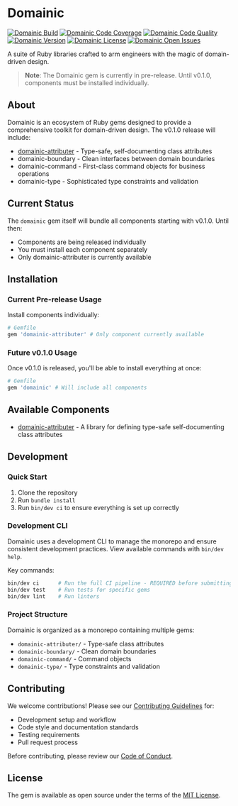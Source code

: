 # Domainic

[![Domainic Build](https://img.shields.io/github/actions/workflow/status/domainic/domainic/build.yml?branch=main&style=for-the-badge&logo=githubactions&logoColor=white&logoSize=auto)](https://github.com/domainic/domainic/actions/workflows/build.yml)
[![Domainic Code Coverage](https://img.shields.io/codacy/coverage/17177dca4a76428c9422ceb8fb970271/main?style=for-the-badge&logo=codacy&logoSize=auto)](https://app.codacy.com/gh/domainic/domainic/coverage)
[![Domainic Code Quality](https://img.shields.io/codacy/grade/17177dca4a76428c9422ceb8fb970271/main?style=for-the-badge&logo=codacy&logoSize=auto)](https://app.codacy.com/gh/domainic/domainic/dashboard)
[![Domainic Version](https://img.shields.io/badge/not%20released-orange?label=gem%20version&logo=rubygems&logoSize=auto&style=for-the-badge)](https://rubygems.org/gems/domainic)
[![Domainic License](https://img.shields.io/github/license/domainic/domainic?logo=opensourceinitiative&logoColor=white&logoSize=auto&style=for-the-badge)](./LICENSE)
[![Domainic Open Issues](https://img.shields.io/github/issues-search/domainic/domainic?label=open%20issues&logo=github&logoSize=auto&query=is%3Aopen&color=red&style=for-the-badge)](https://github.com/domainic/domainic/issues?q=state%3Aopen)

A suite of Ruby libraries crafted to arm engineers with the magic of domain-driven design.

> **Note**: The Domainic gem is currently in pre-release. Until v0.1.0, components must be installed individually.

## About

Domainic is an ecosystem of Ruby gems designed to provide a comprehensive toolkit for domain-driven design. The v0.1.0
release will include:

* [domainic-attributer](https://github.com/domainic/domainic/tree/main/domainic-attributer) - Type-safe,
  self-documenting class attributes
* domainic-boundary - Clean interfaces between domain boundaries
* domainic-command - First-class command objects for business operations
* domainic-type - Sophisticated type constraints and validation

## Current Status

The `domainic` gem itself will bundle all components starting with v0.1.0. Until then:

* Components are being released individually
* You must install each component separately
* Only domainic-attributer is currently available

## Installation

### Current Pre-release Usage

Install components individually:

```ruby
# Gemfile
gem 'domainic-attributer' # Only component currently available
```

### Future v0.1.0 Usage

Once v0.1.0 is released, you'll be able to install everything at once:

```ruby
# Gemfile
gem 'domainic' # Will include all components
```

## Available Components

* [domainic-attributer](./domainic-attributer/README.md) - A library for defining type-safe self-documenting class
  attributes

## Development

### Quick Start

1. Clone the repository
2. Run `bundle install`
3. Run `bin/dev ci` to ensure everything is set up correctly

### Development CLI

Domainic uses a development CLI to manage the monorepo and ensure consistent development practices. View available
commands with `bin/dev help`.

Key commands:

```bash
bin/dev ci      # Run the full CI pipeline - REQUIRED before submitting PRs
bin/dev test    # Run tests for specific gems
bin/dev lint    # Run linters
```

### Project Structure

Domainic is organized as a monorepo containing multiple gems:

* `domainic-attributer/` - Type-safe class attributes
* `domainic-boundary/` - Clean domain boundaries
* `domainic-command/` - Command objects
* `domainic-type/` - Type constraints and validation

## Contributing

We welcome contributions! Please see our [Contributing Guidelines](./docs/CONTRIBUTING.md) for:

* Development setup and workflow
* Code style and documentation standards
* Testing requirements
* Pull request process

Before contributing, please review our [Code of Conduct](./docs/CODE_OF_CONDUCT.md).

## License

The gem is available as open source under the terms of the [MIT License](LICENSE).
